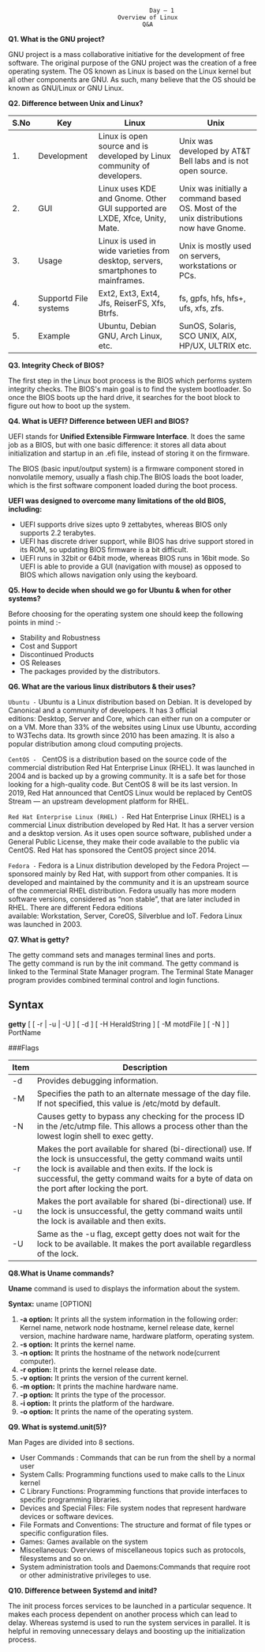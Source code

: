 						                    Day – 1
							       Overview of Linux
							              Q&A
								        
**Q1. What is the GNU project?**

GNU project is a mass collaborative initiative for the development of free software. The original purpose of the GNU project was the creation of a free operating system. The OS known as Linux is based on the Linux kernel but all other components are GNU. As such, many believe that the OS should be known as GNU/Linux or GNU Linux.

**Q2. Difference between Unix and Linux?**

|**S.No** | **Key** | **Linux** | **Unix** |
|-----|-----|-------|------|
|1. | Development | Linux is open source and is developed by Linux community of developers. | Unix was developed by AT&T Bell labs and is not open source. |
|2. | GUI | Linux uses KDE and Gnome. Other GUI supported are LXDE, Xfce, Unity, Mate. | Unix was initially a command based OS. Most of the unix distributions now have Gnome. |
|3. | Usage | Linux is used in wide varieties from desktop, servers, smartphones to mainframes. | Unix is mostly used on servers, workstations or PCs. |
|4. | Supportd File systems | Ext2, Ext3, Ext4, Jfs, ReiserFS, Xfs, Btrfs. | fs, gpfs, hfs, hfs+, ufs, xfs, zfs. |
|5. | Example | Ubuntu, Debian GNU, Arch Linux, etc. | SunOS, Solaris, SCO UNIX, AIX, HP/UX, ULTRIX etc. |

**Q3. Integrity Check of BIOS?**

The first step in the Linux boot process is the BIOS which performs system integrity checks. The BIOS's main goal is to find the system bootloader. So once the BIOS boots up the hard drive, it searches for the boot block to figure out how to boot up the system.

**Q4. What is UEFI? Difference between UEFI and BIOS?**

UEFI stands for **Unified Extensible Firmware Interface**. It does the same job as a BIOS, but with one basic difference: it stores all data about initialization and startup in an .efi file, instead of storing it on the firmware.

The BIOS (basic input/output system) is a firmware component stored in nonvolatile memory, usually a flash chip.The BIOS loads the boot loader, which is the first software component loaded during the boot process. 

**UEFI was designed to overcome many limitations of the old BIOS, including:**

* UEFI supports drive sizes upto 9 zettabytes, whereas BIOS only supports 2.2 terabytes.
* UEFI has discrete driver support, while BIOS has drive support stored in its ROM, so updating BIOS firmware is a bit difficult.
* UEFI runs in 32bit or 64bit mode, whereas BIOS runs in 16bit mode. So UEFI  is able to provide a GUI (navigation with mouse) as opposed to BIOS which allows navigation only using the keyboard.


**Q5. How to decide when should we go for Ubuntu & when for other systems?**

Before choosing for the operating system one should keep the following points in mind :-

* Stability and Robustness
* Cost and Support
* Discontinued Products
* OS Releases 
* The packages provided by the distributors.

**Q6. What are the various linux distributors & their uses?**

`Ubuntu -` Ubuntu is a Linux distribution based on Debian. It is developed by Canonical and a community of developers. It has 3 official editions: Desktop, Server and Core, which can either run on a computer or on a VM. More than 33% of the websites using Linux use Ubuntu, according to W3Techs data. Its growth since 2010 has been amazing. It is also a popular distribution among cloud computing projects.

`CentOS - ` CentOS is a distribution based on the source code of the commercial distribution Red Hat Enterprise Linux (RHEL). It was launched in 2004 and is backed up by a growing community. It is a safe bet for those looking for a high-quality code. But CentOS 8 will be its last version. In 2019, Red Hat announced that CentOS Linux would be replaced by CentOS Stream — an upstream development platform for RHEL. 

`Red Hat Enterprise Linux (RHEL) -` Red Hat Enterprise Linux (RHEL) is a commercial Linux distribution developed by Red Hat. It has a server version and a desktop version. As it uses open source software, published under a General Public License, they make their code available to the public via CentOS. Red Hat has sponsored the CentOS project since 2014.

`Fedora -`  Fedora is a Linux distribution developed by the Fedora Project — sponsored mainly by Red Hat, with support from other companies. It is developed and maintained by the community and it is an upstream source of the commercial RHEL distribution. Fedora usually has more modern software versions, considered as “non stable”, that are later included in RHEL. There are different Fedora editions available: Workstation, Server, CoreOS, Silverblue and IoT. Fedora Linux was launched in 2003.


**Q7. What is getty?**

The getty command sets and manages terminal lines and ports. The getty command is run by the init command. The getty command is linked to the Terminal State Manager program. The Terminal State Manager program provides combined terminal control and login functions.

## Syntax
**getty** [ [ -r | -u | -U ] [ -d ] [ -H HeraldString ] [ -M motdFile ] [ -N ] ] PortName

###Flags

| Item | Description |
|------|-------------|
| -d | Provides debugging information. |
| -M | Specifies the path to an alternate message of the day file. If not specified, this value is /etc/motd by default. |
| -N | Causes getty to bypass any checking for the process ID in the /etc/utmp file. This allows a process other than the lowest login shell to exec getty. |
| -r | Makes the port available for shared (bi-directional) use. If the lock is unsuccessful, the getty command waits until the lock is available and then exits. If the lock is successful, the getty command waits for a byte of data on the port after locking the port. |
| -u | Makes the port available for shared (bi-directional) use. If the lock is unsuccessful, the getty command waits until the lock is available and then exits. |
| -U | Same as the -u flag, except getty does not wait for the lock to be available. It makes the port available regardless of the lock. |


**Q8.What is Uname commands?**

**Uname** command is used to displays the information about the system.

**Syntax:** uname [OPTION]

1. **-a option:** It prints all the system information in the following order: Kernel name, network node hostname, kernel release date, kernel version, machine hardware name, hardware platform, operating system.
2. **-s option:** It prints the kernel name.
3. **-n option:** It prints the hostname of the network node(current computer).
4. **-r option:** It prints the kernel release date.
5. **-v option:** It prints the version of the current kernel.
6. **-m option:** It prints the machine hardware name.
7. **-p option:** It prints the type of the processor.
8. **-i option:** It prints the platform of the hardware.
9. **-o option:** It prints the name of the operating system. 


 **Q9. What is systemd.unit(5)?**
 
 Man Pages are divided into 8 sections.

* User Commands : Commands that can be run from the shell by a normal user
* System Calls: Programming functions used to make calls to the Linux kernel
* C Library Functions: Programming functions that provide interfaces to specific programming libraries.
* Devices and Special Files: File system nodes that represent hardware devices or software devices.
* File Formats and Conventions: The structure and format of file types or specific configuration files.
* Games: Games available on the system
* Miscellaneous: Overviews of miscellaneous topics such as protocols, filesystems and so on.
* System administration tools and Daemons:Commands that require root or other administrative privileges to use. 

**Q10. Difference between Systemd and initd?**

The init process forces services to be launched in a particular sequence. It makes each process dependent on another process which can lead to delay.
Whereas systemd is used to run the system services in parallel. It is helpful in removing unnecessary delays and boosting up the initialization process.


